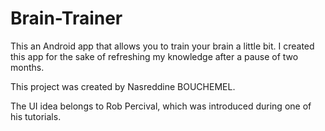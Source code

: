 # Brain-Trainer

This an Android app that allows you to train your brain a little bit. I created this app for the sake of refreshing my knowledge after
a pause of two months.

This project was created by Nasreddine BOUCHEMEL.

The UI idea belongs to Rob Percival, which was introduced during one of his tutorials.
